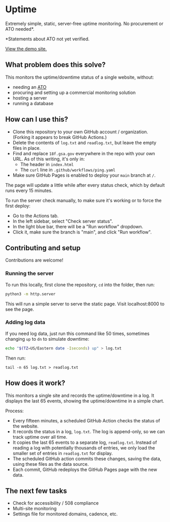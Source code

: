 # Uptime
Extremely simple, static, server-free uptime monitoring. No procurement or ATO needed*.

\*Statements about ATO not yet verified.

[View the demo site.](https://18f.github.io/uptime/)

## What problem does this solve?

This monitors the uptime/downtime status of a single website, without:

- needing an [ATO](https://digital.gov/resources/an-introduction-to-ato/)
- procuring and setting up a commercial monitoring solution
- hosting a server
- running a database


## How can I use this?

- Clone this repository to your own GitHub account / organization. (Forking it appears to break GitHub Actions.)
- Delete the contents of `log.txt` and `readlog.txt`, but leave the empty files in place.
- Find and replace `18f.gsa.gov` everywhere in the repo with your own URL. As of this writing, it's only in:
  - The header in `index.html`
  - The `curl` line in `.github/workflows/ping.yaml`
- Make sure GitHub Pages is enabled to deploy your `main` branch at `/`.

The page will update a little while after every status check, which by default runs every 15 minutes.

To run the server check manually, to make sure it's working or to force the first deploy:

- Go to the Actions tab.
- In the left sidebar, select "Check server status".
- In the light blue bar, there will be a "Run workflow" dropdown.
- Click it, make sure the branch is "main", and click "Run workflow".

## Contributing and setup

Contributions are welcome!

### Running the server

To run this locally, first clone the repository, `cd` into the folder, then run:

```sh
python3 -m http.server
```

This will run a simple server to serve the static page. Visit localhost:8000 to see the page.

### Adding log data

If you need log data, just run this command like 50 times, sometimes changing `up` to `dn` to simulate downtime:

```sh
echo "$(TZ=US/Eastern date -Iseconds) up" > log.txt
```

Then run:

```
tail -n 65 log.txt > readlog.txt
```



## How does it work?

This monitors a single site and records the uptime/downtime in a log. It displays the last 65 events, showing the uptime/downtime in a simple chart.

Process:

- Every fifteen minutes, a scheduled GitHub Action checks the status of the website.
- It records the status in a log, `log.txt`. The log is append-only, so we can track uptime over all time.
- It copies the last 65 events to a separate log, `readlog.txt`. Instead of reading a log with potentially thousands of entries, we only load the smaller set of entries in `readlog.txt` for display.
- The scheduled GitHub action commits these changes, saving the data, using these files as the data source.
- Each commit, GitHub redeploys the GitHub Pages page with the new data.


## The next few tasks

- Check for accessibility / 508 compliance
- Multi-site monitoring
- Settings file for monitored domains, cadence, etc.

